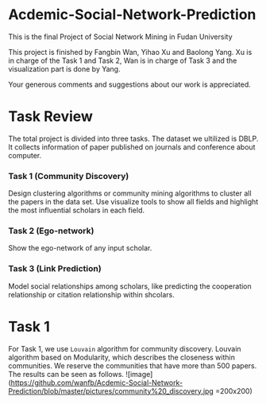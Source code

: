 # Acdemic-Social-Network-Prediction
This is the final Project of Social Network Mining in Fudan University

This project is finished by Fangbin Wan, Yihao Xu and Baolong Yang. Xu is in charge of the Task 1 and Task 2, Wan is in charge of Task 3 and the visualization part is done by Yang.

Your generous comments and suggestions about our work is appreciated.

# Task Review

The total project is divided into three tasks. The dataset we ultilized is DBLP. It collects information of paper published on journals and conference about computer.

### Task 1 (Community Discovery)
Design clustering algorithms or community mining algorithms to cluster all the papers in the data set. Use visualize tools to show all fields and highlight the most influential scholars in each field.

### Task 2 (Ego-network)
Show the ego-network of any input scholar. 

### Task 3 (Link Prediction)
Model social relationships among scholars, like predicting the cooperation relationship or citation relationship within shcolars.

# Task 1
For Task 1, we use `Louvain` algorithm for community discovery. Louvain algorithm based on Modularity, which describes the closeness within communities. We reserve the communities that have more than 500 papers. The results can be seen as follows.
![image](https://github.com/wanfb/Acdemic-Social-Network-Prediction/blob/master/pictures/community%20_discovery.jpg =200x200)  
